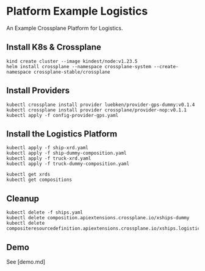 # Platform Example Logistics

An Example Crossplane Platform for Logistics. 

## Install K8s & Crossplane
```
kind create cluster --image kindest/node:v1.23.5
helm install crossplane --namespace crossplane-system --create-namespace crossplane-stable/crossplane
```

## Install Providers
```
kubectl crossplane install provider luebken/provider-gps-dummy:v0.1.4
kubectl crossplane install provider crossplane/provider-nop:v0.1.1
kubectl apply -f config-provider-gps.yaml
```

## Install the Logistics Platform
```
kubectl apply -f ship-xrd.yaml
kubectl apply -f ship-dummy-composition.yaml
kubectl apply -f truck-xrd.yaml
kubectl apply -f truck-dummy-composition.yaml

kubectl get xrds
kubectl get compositions
```

## Cleanup
```
kubectl delete -f ships.yaml
kubectl delete composition.apiextensions.crossplane.io/xships-dummy
kubectl delete compositeresourcedefinition.apiextensions.crossplane.io/xships.logistics.example.com
```

## Demo

See [demo.md]
